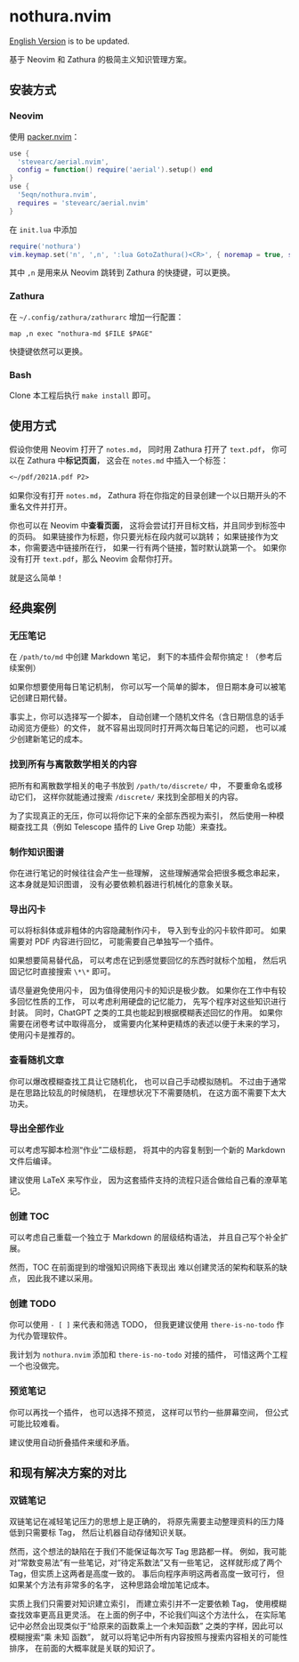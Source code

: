 # nothura.nvim

[English Version](./README_en.md) is to be updated.

基于 Neovim 和 Zathura 的极简主义知识管理方案。

## 安装方式

### Neovim

使用 [packer.nvim](https://github.com/wbthomason/packer.nvim)：

```lua
use {
  'stevearc/aerial.nvim',
  config = function() require('aerial').setup() end
}
use {
  '5eqn/nothura.nvim',
  requires = 'stevearc/aerial.nvim'
}
```

在 `init.lua` 中添加

```lua
require('nothura')
vim.keymap.set('n', ',n', ':lua GotoZathura()<CR>', { noremap = true, silent = true })
```

其中 `,n` 是用来从 Neovim 跳转到 Zathura 的快捷键，可以更换。

### Zathura

在 `~/.config/zathura/zathurarc` 增加一行配置：

```
map ,n exec "nothura-md $FILE $PAGE"
```

快捷键依然可以更换。

### Bash

Clone 本工程后执行 `make install` 即可。

## 使用方式

假设你使用 Neovim 打开了 `notes.md`，
同时用 Zathura 打开了 `text.pdf`，
你可以在 Zathura 中**标记页面**，
这会在 `notes.md` 中插入一个标签：

```markdown
<~/pdf/2021A.pdf P2>
```

如果你没有打开 `notes.md`，
Zathura 将在你指定的目录创建一个以日期开头的不重名文件并打开。

你也可以在 Neovim 中**查看页面**，
这将会尝试打开目标文档，并且同步到标签中的页码。
如果链接作为标题，你只要光标在段内就可以跳转；
如果链接作为文本，你需要选中链接所在行，
如果一行有两个链接，暂时默认跳第一个。
如果你没有打开 `text.pdf`，那么 Neovim 会帮你打开。

就是这么简单！

## 经典案例

### 无压笔记

在 `/path/to/md` 中创建 Markdown 笔记，
剩下的本插件会帮你搞定！（参考后续案例）

如果你想要使用每日笔记机制，
你可以写一个简单的脚本，
但日期本身可以被笔记创建日期代替。

事实上，你可以选择写一个脚本，
自动创建一个随机文件名（含日期信息的话手动阅览方便些）的文件，
就不容易出现同时打开两次每日笔记的问题，
也可以减少创建新笔记的成本。

### 找到所有与离散数学相关的内容

把所有和离散数学相关的电子书放到 `/path/to/discrete/` 中，
不要重命名或移动它们，
这样你就能通过搜索 `/discrete/` 来找到全部相关的内容。

为了实现真正的无压，你可以将你记下来的全部东西视为索引，
然后使用一种模糊查找工具（例如 Telescope 插件的 Live Grep 功能）来查找。

### 制作知识图谱

你在进行笔记的时候往往会产生一些理解，
这些理解通常会把很多概念串起来，
这本身就是知识图谱，
没有必要依赖机器进行机械化的意象关联。

### 导出闪卡

可以将标斜体或非粗体的内容隐藏制作闪卡，
导入到专业的闪卡软件即可。
如果需要对 PDF 内容进行回忆，
可能需要自己单独写一个插件。

如果想要简易替代品，
可以考虑在记到感觉要回忆的东西时就标个加粗，
然后巩固记忆时直接搜索 `\*\*` 即可。

请尽量避免使用闪卡，
因为值得使用闪卡的知识是极少数。
如果你在工作中有较多回忆性质的工作，
可以考虑利用硬盘的记忆能力，
先写个程序对这些知识进行封装。
同时，ChatGPT 之类的工具也能起到根据模糊表述回忆的作用。
如果你需要在闭卷考试中取得高分，
或需要内化某种更精炼的表述以便于未来的学习，
使用闪卡是推荐的。

### 查看随机文章

你可以爆改模糊查找工具让它随机化，
也可以自己手动模拟随机。
不过由于通常是在思路比较乱的时候随机，
在理想状况下不需要随机，
在这方面不需要下太大功夫。

### 导出全部作业

可以考虑写脚本检测“作业”二级标题，
将其中的内容复制到一个新的 Markdown 文件后编译。

建议使用 LaTeX 来写作业，
因为这套插件支持的流程只适合做给自己看的潦草笔记。

### 创建 TOC

可以考虑自己重载一个独立于 Markdown 的层级结构语法，
并且自己写个补全扩展。

然而，TOC 在前面提到的增强知识网络下表现出
难以创建灵活的架构和联系的缺点，
因此我不建以采用。

### 创建 TODO

你可以使用 `- [ ]` 来代表和筛选 TODO，
但我更建议使用 `there-is-no-todo` 作为代办管理软件。

我计划为 `nothura.nvim` 添加和 `there-is-no-todo` 对接的插件，
可惜这两个工程一个也没做完。

### 预览笔记

你可以再找一个插件，
也可以选择不预览，
这样可以节约一些屏幕空间，
但公式可能比较难看。

建议使用自动折叠插件来缓和矛盾。

## 和现有解决方案的对比

### 双链笔记

双链笔记在减轻笔记压力的思想上是正确的，
将原先需要主动整理资料的压力降低到只需要标 Tag，
然后让机器自动存储知识关联。

然而，这个想法的缺陷在于我们不能保证每次写 Tag 思路都一样。
例如，我可能对“常数变易法”有一些笔记，对“待定系数法”又有一些笔记，
这样就形成了两个 Tag，但实质上这两者是高度一致的。
事后向程序声明这两者高度一致可行，
但如果某个方法有非常多的名字，
这种思路会增加笔记成本。

实质上我们只需要对知识建立索引，
而建立索引并不一定要依赖 Tag，
使用模糊查找效率更高且更灵活。
在上面的例子中，不论我们叫这个方法什么，
在实际笔记中必然会出现类似于“给原来的函数乘上一个未知函数”
之类的字样，因此可以模糊搜索“乘 未知 函数”，
就可以将笔记中所有内容按照与搜索内容相关的可能性排序，
在前面的大概率就是关联的知识了。
